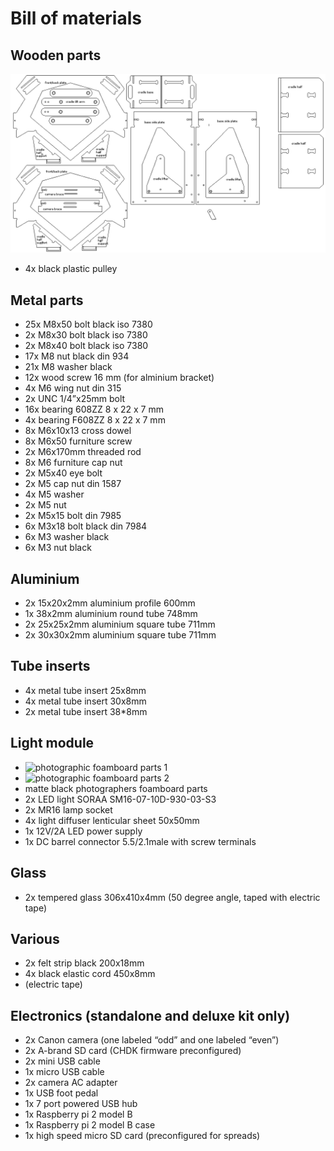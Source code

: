 # Bill of materials

## Wooden parts
![archivist wooden parts named](pictures/archivist_wooden_parts.png "archivist wooden parts")
* 4x black plastic pulley

## Metal parts
* 25x M8x50 bolt black iso 7380
* 2x M8x30 bolt black iso 7380
* 2x M8x40 bolt black iso 7380
* 17x M8 nut black din 934
* 21x M8 washer black
* 12x wood screw 16 mm (for alminium bracket)
* 4x M6 wing nut din 315
* 2x UNC 1/4”x25mm bolt
* 16x bearing 608ZZ 8 x 22 x 7 mm
* 4x bearing F608ZZ 8 x 22 x 7 mm
* 8x M6x10x13 cross dowel 
* 8x M6x50 furniture screw 
* 2x M6x170mm threaded rod 
* 8x M6 furniture cap nut 
* 2x M5x40 eye bolt 
* 2x M5 cap nut din 1587
* 4x M5 washer 
* 2x M5 nut
* 2x M5x15 bolt din 7985
* 6x M3x18 bolt black din 7984
* 6x M3 washer black
* 6x M3 nut black

## Aluminium
* 2x 15x20x2mm aluminium profile 600mm
* 1x 38x2mm aluminium round tube 748mm
* 2x 25x25x2mm aluminium square tube 711mm
* 2x 30x30x2mm aluminium square tube 711mm

## Tube inserts
* 4x metal tube insert 25x8mm
* 4x metal tube insert 30x8mm
* 2x metal tube insert 38*8mm

## Light module
* ![photographic foamboard parts 1](pictures/light_module_parts1.png "photographic foamboard parts 1")
* ![photographic foamboard parts 2](pictures/light_module_parts2.png "photographic foamboard parts 2")
* matte black photographers foamboard parts
* 2x LED light SORAA SM16-07-10D-930-03-S3
* 2x MR16 lamp socket
* 4x light diffuser lenticular sheet 50x50mm
* 1x 12V/2A LED power supply
* 1x DC barrel connector 5.5/2.1male with screw terminals 

## Glass
* 2x tempered glass 306x410x4mm (50 degree angle, taped with electric tape)

## Various
* 2x felt strip black 200x18mm
* 4x black elastic cord 450x8mm
* (electric tape)

## Electronics (standalone and deluxe kit only)
* 2x Canon camera (one labeled “odd” and one labeled “even”)
* 2x A-brand SD card (CHDK firmware preconfigured)
* 2x mini USB cable
* 1x micro USB cable
* 2x camera AC adapter
* 1x USB foot pedal
* 1x 7 port powered USB hub
* 1x Raspberry pi 2 model B
* 1x Raspberry pi 2 model B case
* 1x high speed micro SD card (preconfigured for spreads)
